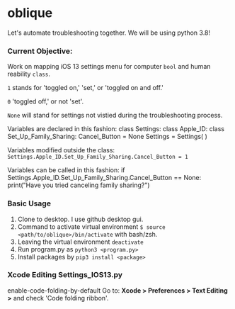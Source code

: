 # oblique

Let's automate troubleshooting together. We will be using python 3.8!

### Current Objective:
Work on mapping iOS 13 settings menu for computer `bool` and human reability `class`.

`1` stands for 'toggled on,' 'set,' or 'toggled on and off.' 

`0` 'toggled off,' or not 'set'. 

`None` will stand for settings not vistied during the troubleshooting process. 

Variables are declared in this fashion: 
    class Settings:
        class Apple_ID:
            class Set_Up_Family_Sharing:
                Cancel_Button = None
                Settings = Settings( )

Variables modified outside the class:
`Settings.Apple_ID.Set_Up_Family_Sharing.Cancel_Button = 1`

Variables can be called in this fashion: 
    if Settings.Apple_ID.Set_Up_Family_Sharing.Cancel_Button == None:
        print("Have you tried canceling family sharing?")

### Basic Usage
1. Clone to desktop. I use github desktop gui.
2. Command to activate virtual environment `$ source <path/to/oblique>/bin/activate` with bash/zsh.
3. Leaving the virtual environment `deactivate`
4. Run program.py as `python3 <program.py>`
5. Install packages by `pip3 install <package>`

### Xcode Editing Settings_IOS13.py
 enable-code-folding-by-default
 Go to: **Xcode > Preferences > Text Editing >** and check 'Code folding ribbon'.
